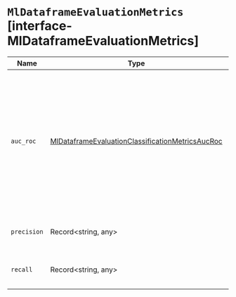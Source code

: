 # `MlDataframeEvaluationMetrics` [interface-MlDataframeEvaluationMetrics]

| Name | Type | Description |
| - | - | - |
| `auc_roc` | [MlDataframeEvaluationClassificationMetricsAucRoc](./MlDataframeEvaluationClassificationMetricsAucRoc.md) | The AUC ROC (area under the curve of the receiver operating characteristic) score and optionally the curve. It is calculated for a specific class (provided as "class_name") treated as positive. |
| `precision` | Record<string, any> | Precision of predictions (per-class and average). |
| `recall` | Record<string, any> | Recall of predictions (per-class and average). |
